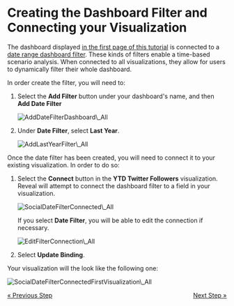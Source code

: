 # Creating the Dashboard Filter and Connecting your Visualization

The dashboard displayed [in the first page of this tutorial](getting-started.md) is connected to a [date range dashboard filter](~/en/filters/date-range-filter.md). These kinds of filters enable a
time-based scenario analysis. When connected to all visualizations, they
allow for users to dynamically filter their whole dashboard.

In order create the filter, you will need to:

1.  Select the **Add Filter** button under your dashboard's name, and
    then **Add Date Filter**

    <img src="images/AddDateFilterDashboard_All.png" alt="AddDateFilterDashboard\_All" class="responsive-img"/>



2.  Under **Date Filter**, select **Last Year**.

    <img src="images/AddLastYearFilter_All.png" alt="AddLastYearFilter\_All" class="responsive-img"/>

Once the date filter has been created, you will need to connect it to
your existing visualization. In order to do so:

1.  Select the **Connect** button in the **YTD Twitter Followers**
    visualization. Reveal will attempt to connect the dashboard filter
    to a field in your visualization.

    <img src="images/SocialDateFilterConnected_All.png" alt="SocialDateFilterConnected\_All" class="responsive-img"/>

    If you select **Date Filter**, you will be able to edit the
    connection if necessary.

    <img src="images/EditFilterConnection_All.png" alt="EditFilterConnection\_All" class="responsive-img"/>



2.  Select **Update Binding**.

Your visualization will the look like the following one:

<img src="images/SocialDateFilterConnectedFirstVisualization_All.png" alt="SocialDateFilterConnectedFirstVisualization\_All" class="responsive-img"/>

<style>
.previous {
    text-align: left
}

.next {
    float: right
}

</style>

<a href="selecting-data-visualization.md" class="previous">&laquo; Previous Step</a>
<a href="applying-theme.md" class="next">Next Step &raquo;</a>
